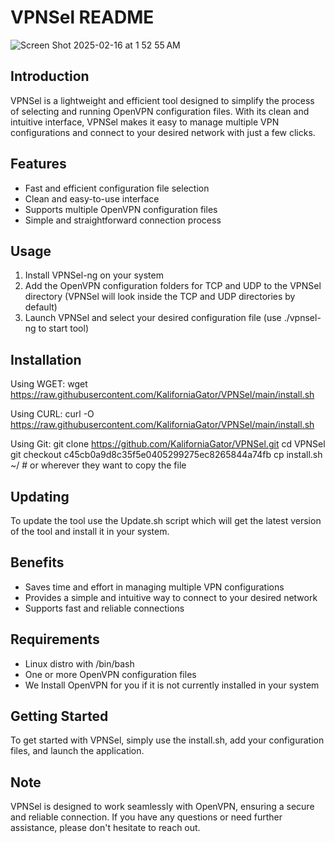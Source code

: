 VPNSel README
===============
![Screen Shot 2025-02-16 at 1 52 55 AM](https://github.com/user-attachments/assets/a8113702-7cad-4141-9ff2-f7477ac1154a)

Introduction
------------

VPNSel is a lightweight and efficient tool designed to simplify the process of selecting and running OpenVPN configuration files. With its clean and intuitive interface, VPNSel makes it easy to manage multiple VPN configurations and connect to your desired network with just a few clicks.

Features
--------

* Fast and efficient configuration file selection
* Clean and easy-to-use interface
* Supports multiple OpenVPN configuration files
* Simple and straightforward connection process

Usage
-----

1. Install VPNSel-ng on your system
2. Add the OpenVPN configuration folders for TCP and UDP to the VPNSel directory
 (VPNSel will look inside the TCP and UDP directories by default)
3. Launch VPNSel and select your desired configuration file (use ./vpnsel-ng to start tool)

Installation
------------

Using WGET:
wget https://raw.githubusercontent.com/KaliforniaGator/VPNSel/main/install.sh

Using CURL:
curl -O https://raw.githubusercontent.com/KaliforniaGator/VPNSel/main/install.sh

Using Git:
git clone https://github.com/KaliforniaGator/VPNSel.git
cd VPNSel
git checkout c45cb0a9d8c35f5e0405299275ec8265844a74fb
cp install.sh ~/  # or wherever they want to copy the file

Updating
--------

To update the tool use the Update.sh script which will get the latest version of the tool and install it in your system.

Benefits
--------

* Saves time and effort in managing multiple VPN configurations
* Provides a simple and intuitive way to connect to your desired network
* Supports fast and reliable connections

Requirements
------------
* Linux distro with /bin/bash
* One or more OpenVPN configuration files
* We Install OpenVPN for you if it is not currently installed in your system

Getting Started
---------------

To get started with VPNSel, simply use the install.sh, add your configuration files, and launch the application.

Note
----

VPNSel is designed to work seamlessly with OpenVPN, ensuring a secure and reliable connection. If you have any questions or need further assistance, please don't hesitate to reach out.
